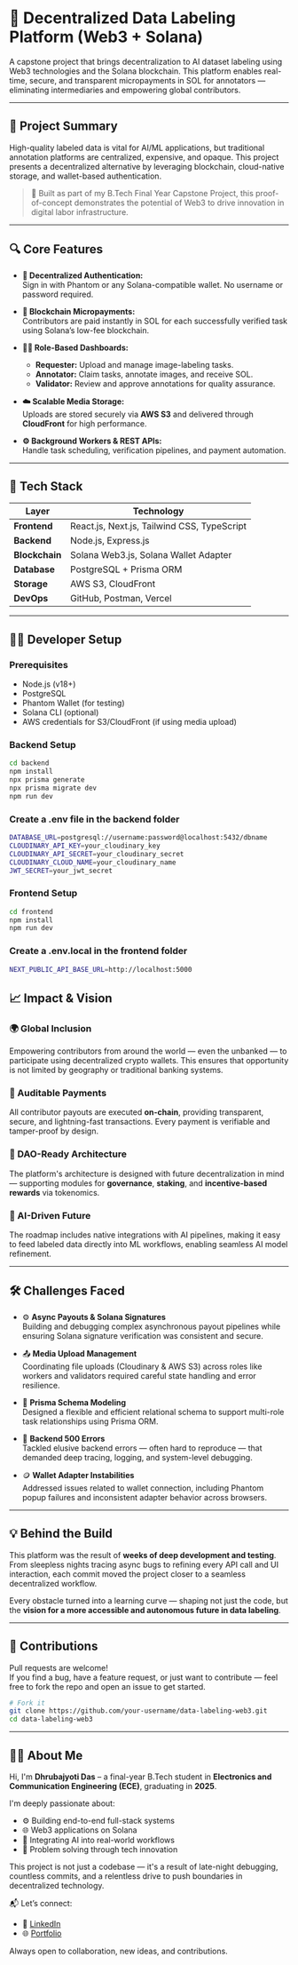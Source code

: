 # 🧠 Decentralized Data Labeling Platform (Web3 + Solana)

A capstone project that brings decentralization to AI dataset labeling using Web3 technologies and the Solana blockchain. This platform enables real-time, secure, and transparent micropayments in SOL for annotators — eliminating intermediaries and empowering global contributors.

---

## 🚀 Project Summary

High-quality labeled data is vital for AI/ML applications, but traditional annotation platforms are centralized, expensive, and opaque. This project presents a decentralized alternative by leveraging blockchain, cloud-native storage, and wallet-based authentication.

> 🎯 Built as part of my B.Tech Final Year Capstone Project, this proof-of-concept demonstrates the potential of Web3 to drive innovation in digital labor infrastructure.

---

## 🔍 Core Features

- **🔐 Decentralized Authentication:**  
  Sign in with Phantom or any Solana-compatible wallet. No username or password required.

- **💸 Blockchain Micropayments:**  
  Contributors are paid instantly in SOL for each successfully verified task using Solana’s low-fee blockchain.

- **🧑‍💼 Role-Based Dashboards:**  
  - **Requester:** Upload and manage image-labeling tasks.
  - **Annotator:** Claim tasks, annotate images, and receive SOL.
  - **Validator:** Review and approve annotations for quality assurance.

- **☁️ Scalable Media Storage:**  
  Uploads are stored securely via **AWS S3** and delivered through **CloudFront** for high performance.

- **⚙️ Background Workers & REST APIs:**  
  Handle task scheduling, verification pipelines, and payment automation.

---

## 🧱 Tech Stack

| Layer        | Technology |
|--------------|------------|
| **Frontend** | React.js, Next.js, Tailwind CSS, TypeScript |
| **Backend**  | Node.js, Express.js |
| **Blockchain** | Solana Web3.js, Solana Wallet Adapter |
| **Database** | PostgreSQL + Prisma ORM |
| **Storage**  | AWS S3, CloudFront |
| **DevOps**   | GitHub, Postman, Vercel |

---

## 🧑‍💻 Developer Setup

### Prerequisites

- Node.js (v18+)
- PostgreSQL
- Phantom Wallet (for testing)
- Solana CLI (optional)
- AWS credentials for S3/CloudFront (if using media upload)

### Backend Setup

```bash
cd backend
npm install
npx prisma generate
npx prisma migrate dev
npm run dev
```
### Create a .env file in the backend folder

```bash
DATABASE_URL=postgresql://username:password@localhost:5432/dbname
CLOUDINARY_API_KEY=your_cloudinary_key
CLOUDINARY_API_SECRET=your_cloudinary_secret
CLOUDINARY_CLOUD_NAME=your_cloudinary_name
JWT_SECRET=your_jwt_secret
```
### Frontend Setup

```bash
cd frontend
npm install
npm run dev
```
### Create a .env.local in the frontend folder

```bash
NEXT_PUBLIC_API_BASE_URL=http://localhost:5000
```

## 📈 Impact & Vision

### 🌍 Global Inclusion  
Empowering contributors from around the world — even the unbanked — to participate using decentralized crypto wallets. This ensures that opportunity is not limited by geography or traditional banking systems.

### 💸 Auditable Payments  
All contributor payouts are executed **on-chain**, providing transparent, secure, and lightning-fast transactions. Every payment is verifiable and tamper-proof by design.

### 🔁 DAO-Ready Architecture  
The platform's architecture is designed with future decentralization in mind — supporting modules for **governance**, **staking**, and **incentive-based rewards** via tokenomics.

### 🧠 AI-Driven Future  
The roadmap includes native integrations with AI pipelines, making it easy to feed labeled data directly into ML workflows, enabling seamless AI model refinement.

---

## 🛠️ Challenges Faced

- ⚙️ **Async Payouts & Solana Signatures**  
  Building and debugging complex asynchronous payout pipelines while ensuring Solana signature verification was consistent and secure.

- 📤 **Media Upload Management**  
  Coordinating file uploads (Cloudinary & AWS S3) across roles like workers and validators required careful state handling and error resilience.

- 🧩 **Prisma Schema Modeling**  
  Designed a flexible and efficient relational schema to support multi-role task relationships using Prisma ORM.

- 🚨 **Backend 500 Errors**  
  Tackled elusive backend errors — often hard to reproduce — that demanded deep tracing, logging, and system-level debugging.

- 🪙 **Wallet Adapter Instabilities**  
  Addressed issues related to wallet connection, including Phantom popup failures and inconsistent adapter behavior across browsers.

---

## 💡 Behind the Build

This platform was the result of **weeks of deep development and testing**. From sleepless nights tracing async bugs to refining every API call and UI interaction, each commit moved the project closer to a seamless decentralized workflow.

Every obstacle turned into a learning curve — shaping not just the code, but the **vision for a more accessible and autonomous future in data labeling**.

---

## 🤝 Contributions

Pull requests are welcome!  
If you find a bug, have a feature request, or just want to contribute — feel free to fork the repo and open an issue to get started.

```bash
# Fork it
git clone https://github.com/your-username/data-labeling-web3.git
cd data-labeling-web3
```

---

## 👨‍💻 About Me

Hi, I'm **Dhrubajyoti Das** – a final-year B.Tech student in **Electronics and Communication Engineering (ECE)**, graduating in **2025**.

I'm deeply passionate about:

- ⚙️ Building end-to-end full-stack systems  
- 🌐 Web3 applications on Solana  
- 🤖 Integrating AI into real-world workflows  
- 🧠 Problem solving through tech innovation  

This project is not just a codebase — it's a result of late-night debugging, countless commits, and a relentless drive to push boundaries in decentralized technology.

📬 Let’s connect:

- 💼 [LinkedIn](https://www.linkedin.com/in/dhrubajyoti-das-83b4662b6/)
- 🌐 [Portfolio](https://dhrubajyoti.netlify.app/)


Always open to collaboration, new ideas, and contributions.



